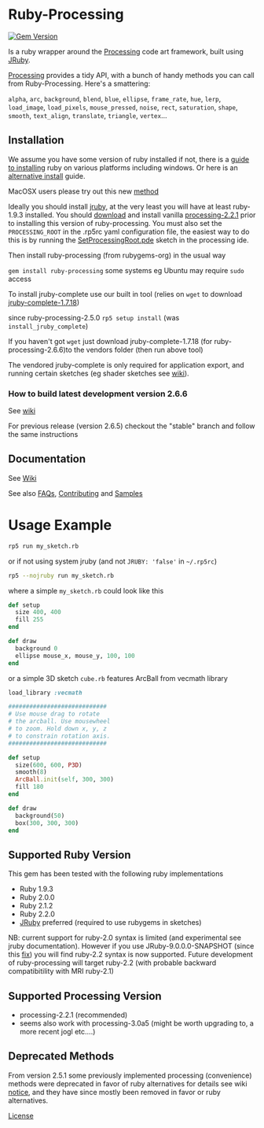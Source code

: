 # Ruby-Processing
[![Gem Version](https://badge.fury.io/rb/ruby-processing.svg)](http://badge.fury.io/rb/ruby-processing)

Is a ruby wrapper around the [Processing][] code art framework, built using [JRuby][].

[Processing][] provides a tidy API, with a bunch of handy methods you can call 
  from Ruby-Processing. Here's a smattering:
  
  `alpha`, `arc`, `background`, `blend`, `blue`, `ellipse`, `frame_rate`, `hue`, `lerp`,  `load_image`, `load_pixels`, `mouse_pressed`, `noise`, `rect`, `saturation`, `shape`, `smooth`, `text_align`, `translate`, `triangle`, `vertex`...
  

## Installation
We assume you have some version of ruby installed if not, there is a [guide to installing][] ruby on various platforms including windows. Or here is an [alternative install][] guide.

MacOSX users please try out this new  [method](https://github.com/jashkenas/ruby-processing/wiki/Installing-ruby-processing-on-the-mac)

Ideally you should install [jruby](http://jruby.org/download), at the very least you will have at least ruby-1.9.3 installed.  You should [download][] and install vanilla [processing-2.2.1](https://processing.org/download/) prior to installing this version of ruby-processing. You must also set the `PROCESSING_ROOT` in the .rp5rc yaml configuration file, the easiest way to do this is by running the [SetProcessingRoot.pde](https://gist.github.com/monkstone/7438749) sketch in the processing ide. 

Then install ruby-processing (from rubygems-org) in the usual way

`gem install ruby-processing` some systems eg Ubuntu may require `sudo` access

To install jruby-complete use our built in tool (relies on `wget` to download [jruby-complete-1.7.18](http://jruby.org/download))

since ruby-processing-2.5.0 `rp5 setup install` (was `install_jruby_complete`)

If you haven't got `wget` just download jruby-complete-1.7.18 (for ruby-processing-2.6.6)to the vendors folder (then run above tool)

The vendored jruby-complete is only required for application export, and running certain sketches (eg shader sketches see [wiki][]).


### How to build latest development version 2.6.6
See [wiki](https://github.com/jashkenas/ruby-processing/wiki/How-to-build-latest-version)

For previous release (version 2.6.5) checkout the "stable" branch and follow the same instructions

## Documentation

See [Wiki][]

See also [FAQs][], [Contributing][] and [Samples][]

# Usage Example

```bash
rp5 run my_sketch.rb 
```

or if not using system jruby (and not `JRUBY: 'false'` in `~/.rp5rc`)

```bash
rp5 --nojruby run my_sketch.rb
```

where a simple ``my_sketch.rb`` could look like this

```ruby
def setup
  size 400, 400  
  fill 255
end

def draw
  background 0
  ellipse mouse_x, mouse_y, 100, 100
end
```

or a simple 3D sketch ``cube.rb`` features ArcBall from vecmath library

```ruby
load_library :vecmath

############################
# Use mouse drag to rotate
# the arcball. Use mousewheel
# to zoom. Hold down x, y, z
# to constrain rotation axis.
############################

def setup
  size(600, 600, P3D)
  smooth(8)
  ArcBall.init(self, 300, 300)
  fill 180
end

def draw
  background(50)
  box(300, 300, 300)
end       

```

## Supported Ruby Version

This gem has been tested with the following ruby implementations

* Ruby 1.9.3
* Ruby 2.0.0
* Ruby 2.1.2
* Ruby 2.2.0
* [JRuby][] preferred (required to use rubygems in sketches)

NB: current support for ruby-2.0 syntax is limited (and experimental see jruby documentation).
However if you use JRuby-9.0.0.0-SNAPSHOT (since this [fix][]) you will find ruby-2.2 syntax is now supported. Future development of ruby-processing will target ruby-2.2 (with probable backward compatibitility with MRI ruby-2.1)

## Supported Processing Version

* processing-2.2.1 (recommended)
* seems also work with processing-3.0a5 (might be worth upgrading to, a more recent jogl etc....)

## Deprecated Methods

From version 2.5.1 some previously implemented processing (convenience) methods were deprecated in favor of ruby alternatives for details see wiki [notice][], and they have since mostly been removed in favor or ruby alternatives.

[License][]

[license]:LICENSE.md
[contributing]:CONTRIBUTING.md
[jruby]:http://www.jruby.org/
[processing]: http://www.processing.org/
[download]:https://processing.org/download/
[samples]:https://github.com/ruby-processing/Example-Sketches
[wiki]:http://github.com/jashkenas/ruby-processing/wikis/
[notice]:http://github.com/jashkenas/ruby-processing/wikis/Deprecation-of-methods
[FAQs]:http://github.com/jashkenas/ruby-processing/wikis/FAQs/
[release]:https://github.com/jashkenas/ruby-processing/releases/
[guide to installing]:https://www.ruby-lang.org/en/installation/
[alternative install]:http://tutorials.jumpstartlab.com/topics/environment/environment.html
[fix]:https://github.com/jruby/jruby/issues/1917

